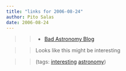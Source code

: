 ```yaml
---
title: "links for 2006-08-24"
author: Pito Salas
date: 2006-08-24
---
```



>>

>>   * [Bad Astronomy Blog](<http://www.badastronomy.com/>)

>>

>> Looks like this might be interesting

>>

>> (tags: [interesting](<http://del.icio.us/pitosalas/interesting>)
[astronomy](<http://del.icio.us/pitosalas/astronomy>))

>>

>>


